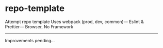 # repo-template
Attempt repo template
Uses webpack (prod, dev, common)–– Eslint & Prettier–– Browser, No Framework

_ _ _ _ _ _

Improvements pending...